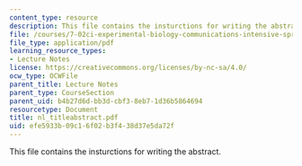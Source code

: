 ```yaml
---
content_type: resource
description: This file contains the insturctions for writing the abstract.
file: /courses/7-02ci-experimental-biology-communications-intensive-spring-2005/efe5933b09c16f02b3f438d37e5da72f_nl_titleabstract.pdf
file_type: application/pdf
learning_resource_types:
- Lecture Notes
license: https://creativecommons.org/licenses/by-nc-sa/4.0/
ocw_type: OCWFile
parent_title: Lecture Notes
parent_type: CourseSection
parent_uid: b4b27d6d-bb3d-cbf3-8eb7-1d36b5864694
resourcetype: Document
title: nl_titleabstract.pdf
uid: efe5933b-09c1-6f02-b3f4-38d37e5da72f
---
```

This file contains the insturctions for writing the abstract.